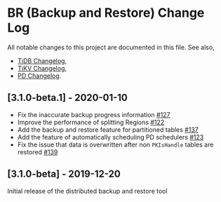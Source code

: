 # BR (Backup and Restore) Change Log
All notable changes to this project are documented in this file.
See also,
- [TiDB Changelog](https://github.com/DigitalChinaOpenSource/TiDB-for-PostgreSQL/blob/master/CHANGELOG.md),
- [TiKV Changelog](https://github.com/tikv/tikv/blob/master/CHANGELOG.md),
- [PD Changelog](https://github.com/pingcap/pd/blob/master/CHANGELOG.md).

## [3.1.0-beta.1] - 2020-01-10

- Fix the inaccurate backup progress information [#127](https://github.com/DigitalChinaOpenSource/dcbr/pull/127)
- Improve the performance of splitting Regions [#122](https://github.com/DigitalChinaOpenSource/dcbr/pull/122)
- Add the backup and restore feature for partitioned tables [#137](https://github.com/DigitalChinaOpenSource/dcbr/pull/137)
- Add the feature of automatically scheduling PD schedulers [#123](https://github.com/DigitalChinaOpenSource/dcbr/pull/123)
- Fix the issue that data is overwritten after non `PKIsHandle` tables are restored [#139](https://github.com/DigitalChinaOpenSource/dcbr/pull/139)

## [3.1.0-beta] - 2019-12-20

Initial release of the distributed backup and restore tool
